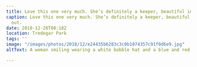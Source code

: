 ```yaml
---
title: Love this one very much. She’s definitely a keeper, beautiful inside and out.
caption: Love this one very much. She’s definitely a keeper, beautiful inside and
  out.
date: 2018-12-28T08:18Z
location: Tredegar Park
tags: ''
image: "/images/photos/2018/12/e24435b6283c3c0b1074357c91f0d6e9.jpg"
altText: A woman smiling wearing a white bobble hat and a blue and red down jacket

---
```

